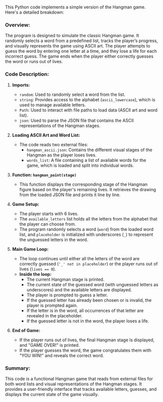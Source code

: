 This Python code implements a simple version of the Hangman game. Here's a detailed breakdown:

### Overview:
The program is designed to simulate the classic Hangman game. It randomly selects a word from a predefined list, tracks the player’s progress, and visually represents the game using ASCII art. The player attempts to guess the word by entering one letter at a time, and they lose a life for each incorrect guess. The game ends when the player either correctly guesses the word or runs out of lives.

### Code Description:

1. **Imports:**
   - `random`: Used to randomly select a word from the list.
   - `string`: Provides access to the alphabet (`ascii_lowercase`), which is used to manage available letters.
   - `Path`: Used to interact with file paths to load data (ASCII art and word list).
   - `json`: Used to parse the JSON file that contains the ASCII representations of the Hangman stages.

2. **Loading ASCII Art and Word List:**
   - The code reads two external files:
     - `hangman_ascii.json`: Contains the different visual stages of the Hangman as the player loses lives.
     - `words_list`: A file containing a list of available words for the game, which is loaded and split into individual words.
   
3. **Function: `hangman_paint(stage)`**
   - This function displays the corresponding stage of the Hangman figure based on the player's remaining lives. It retrieves the drawing from the loaded JSON file and prints it line by line.
   
4. **Game Setup:**
   - The player starts with 6 lives.
   - The `available_letters` list holds all the letters from the alphabet that the player can choose from.
   - The program randomly selects a word (`word`) from the loaded word list, and `placeholder` is initialized with underscores (`_`) to represent the unguessed letters in the word.

5. **Main Game Loop:**
   - The loop continues until either all the letters of the word are correctly guessed (`'_' not in placeholder`) or the player runs out of lives (`lives == 0`).
   - **Inside the loop:**
     - The current Hangman stage is printed.
     - The current state of the guessed word (with unguessed letters as underscores) and the available letters are displayed.
     - The player is prompted to guess a letter.
     - If the guessed letter has already been chosen or is invalid, the player is prompted again.
     - If the letter is in the word, all occurrences of that letter are revealed in the placeholder.
     - If the guessed letter is not in the word, the player loses a life.

6. **End of Game:**
   - If the player runs out of lives, the final Hangman stage is displayed, and "GAME OVER!" is printed.
   - If the player guesses the word, the game congratulates them with "YOU WIN!" and reveals the correct word.

### Summary:
This code is a functional Hangman game that reads from external files for both word lists and visual representations of the Hangman stages. It provides a user-friendly interface that tracks available letters, guesses, and displays the current state of the game visually.
